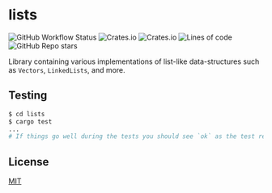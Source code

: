 # **lists**

![GitHub Workflow Status](https://img.shields.io/github/workflow/status/c1m50c/lists/Build?style=for-the-badge)
![Crates.io](https://img.shields.io/crates/v/lists?color=orange&style=for-the-badge)
![Crates.io](https://img.shields.io/crates/l/lists?style=for-the-badge)
![Lines of code](https://img.shields.io/tokei/lines/github/c1m50c/lists?style=for-the-badge)
![GitHub Repo stars](https://img.shields.io/github/stars/c1m50c/lists?style=for-the-badge)

Library containing various implementations of list-like data-structures such as `Vectors`, `LinkedLists`, and more.


## **Testing**
```bash
$ cd lists
$ cargo test
...
# If things go well during the tests you should see `ok` as the test result.
```


## **License**
<a href="https://github.com/c1m50c/lists/blob/main/LICENSE">MIT</a>